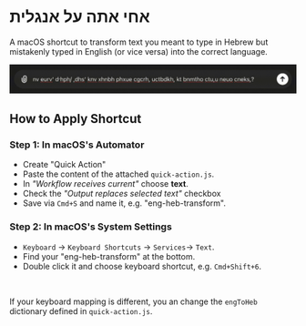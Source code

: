 # אחי אתה על אנגלית

A macOS shortcut to transform text you meant to type in Hebrew but mistakenly typed in English (or vice versa) into the correct language.

![Screen Recording Demo](screen-recording-demo.gif)

## How to Apply Shortcut

### Step 1: In macOS's Automator
* Create "Quick Action"
* Paste the content of the attached `quick-action.js`.
* In *"Workflow receives current"* choose **text**.
* Check the *"Output replaces selected text"* checkbox
* Save via `Cmd+S` and name it, e.g. "eng-heb-transform".

### Step 2: In macOS's System Settings
* `Keyboard` -> `Keyboard Shortcuts` -> `Services`-> `Text`.
* Find your "eng-heb-transform" at the bottom.
* Double click it and choose keyboard shortcut, e.g. `Cmd+Shift+6`.

<br/>

If your keyboard mapping is different, you an change the `engToHeb` dictionary defined in `quick-action.js`.